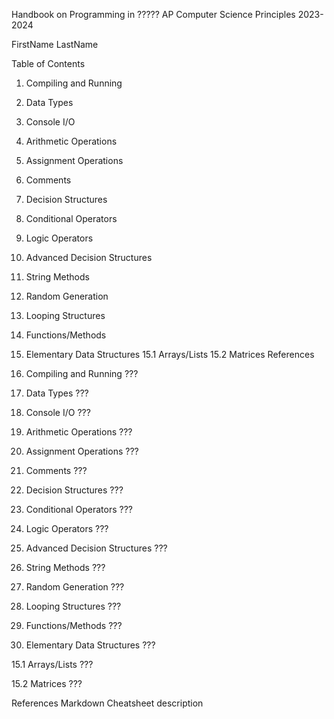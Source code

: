 ﻿Handbook on Programming in ?????
AP Computer Science Principles 2023-2024

FirstName LastName

Table of Contents
1. Compiling and Running
2. Data Types
3. Console I/O
4. Arithmetic Operations
5. Assignment Operations
6. Comments
7. Decision Structures
8. Conditional Operators
9. Logic Operators
10. Advanced Decision Structures
11. String Methods
12. Random Generation
13. Looping Structures
14. Functions/Methods
15. Elementary Data Structures
    15.1 Arrays/Lists
    15.2 Matrices
    References
1. Compiling and Running
   ???

2. Data Types
   ???


3. Console I/O
   ???

4. Arithmetic Operations
   ???

5. Assignment Operations
   ???

6. Comments
   ???

7. Decision Structures
   ???

8. Conditional Operators
   ???

9. Logic Operators
   ???

10. Advanced Decision Structures
    ???

11. String Methods
    ???

12. Random Generation
    ???

13. Looping Structures
    ???

14. Functions/Methods
    ???

15. Elementary Data Structures
    ???

15.1 Arrays/Lists
???

15.2 Matrices
???

References
Markdown Cheatsheet
description